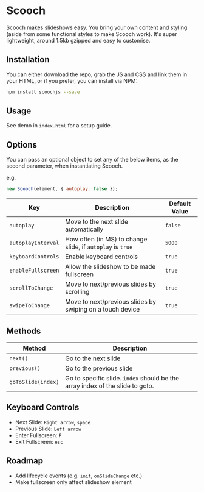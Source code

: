 # Scooch

Scooch makes slideshows easy. You bring your own content and styling (aside from some functional styles to make Scooch work). It's super lightweight, around 1.5kb gzipped and easy to customise.

## Installation

You can either download the repo, grab the JS and CSS and link them in your HTML, or if you prefer, you can install via NPM:

```bash
npm install scoochjs --save
```

## Usage

See demo in `index.html` for a setup guide.

## Options

You can pass an optional object to set any of the below items, as the second parameter, when instantiating Scooch.

e.g.

```javascript
new Scooch(element, { autoplay: false });
```

| Key                | Description                                                | Default Value |
| ------------------ | ---------------------------------------------------------- | ------------- |
| `autoplay`         | Move to the next slide automatically                       | `false`       |
| `autoplayInterval` | How often (in MS) to change slide, if `autoplay` is `true` | `5000`        |
| `keyboardControls` | Enable keyboard controls                                   | `true`        |
| `enableFullscreen` | Allow the slideshow to be made fullscreen                  | `true`        |
| `scrollToChange`   | Move to next/previous slides by scrolling                  | `true`        |
| `swipeToChange`    | Move to next/previous slides by swiping on a touch device  | `true`        |

## Methods

| Method             | Description                                                                   |
| ------------------ | ----------------------------------------------------------------------------- |
| `next()`           | Go to the next slide                                                          |
| `previous()`       | Go to the previous slide                                                      |
| `goToSlide(index)` | Go to specific slide. `index` should be the array index of the slide to goto. |

## Keyboard Controls

-   Next Slide: `Right arrow`, `space`
-   Previous Slide: `Left arrow`
-   Enter Fullscreen: `F`
-   Exit Fullscreen: `esc`

## Roadmap

-   Add lifecycle events (e.g. `init`, `onSlideChange` etc.)
-   Make fullscreen only affect slideshow element
